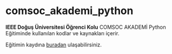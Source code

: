 # comsoc_akademi_python

**IEEE Doğuş Üniversitesi Öğrenci Kolu** COMSOC AKADEMİ Python Eğitiminde kullanılan kodlar ve kaynakları içerir.

Eğitimin kaydına [buradan](https://www.youtube.com/watch?v=l5lI_T2kzkw&list=PLPJKIan46G0kEavyDbU338YvNZORodWFZ) ulaşabilirsiniz.
